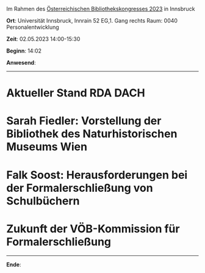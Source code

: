 Im Rahmen des [Österreichischen Bibliothekskongresses 2023](http://www.bibliothekskongress.at) in Innsbruck

**Ort**: Universität Innsbruck, Innrain 52 EG,1. Gang rechts Raum: 0040 Personalentwicklung

**Zeit**: 02.05.2023 14:00-15:30

**Beginn**: 14:02

**Anwesend**:

---

# Aktueller Stand RDA DACH

# Sarah Fiedler: Vorstellung der Bibliothek des Naturhistorischen Museums Wien

# Falk Soost: Herausforderungen bei der Formalerschließung von Schulbüchern

# Zukunft der VÖB-Kommission für Formalerschließung

---

**Ende**: 
